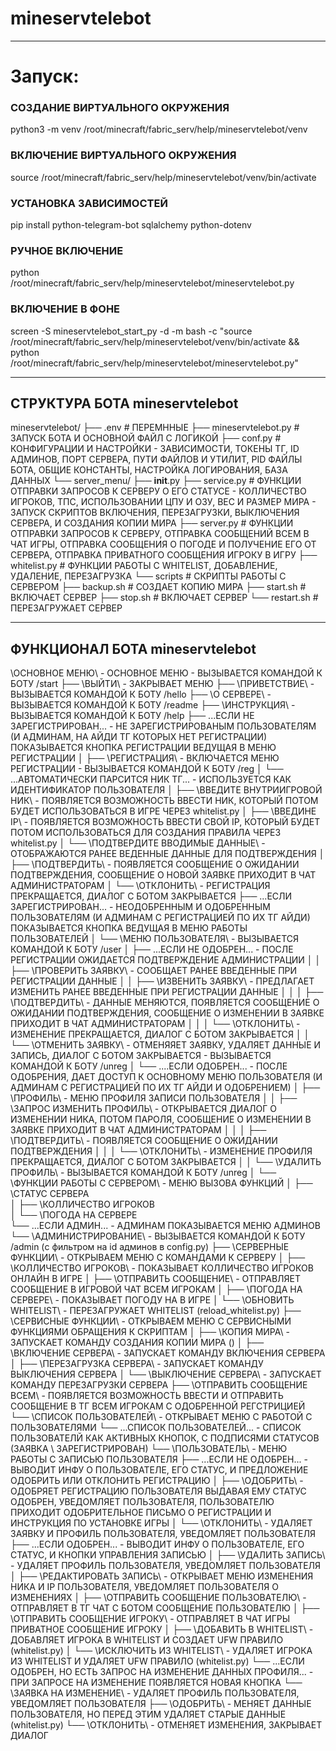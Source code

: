 # mineservtelebot

---

# Запуск:
### СОЗДАНИЕ ВИРТУАЛЬНОГО ОКРУЖЕНИЯ
python3 -m venv /root/minecraft/fabric_serv/help/mineservtelebot/venv
### ВКЛЮЧЕНИЕ ВИРТУАЛЬНОГО ОКРУЖЕНИЯ
source /root/minecraft/fabric_serv/help/mineservtelebot/venv/bin/activate
### УСТАНОВКА ЗАВИСИМОСТЕЙ
pip install python-telegram-bot sqlalchemy python-dotenv
### РУЧНОЕ ВКЛЮЧЕНИЕ
python /root/minecraft/fabric_serv/help/mineservtelebot/mineservtelebot.py
### ВКЛЮЧЕНИЕ В ФОНЕ
screen -S mineservtelebot_start_py -d -m bash -c "source /root/minecraft/fabric_serv/help/mineservtelebot/venv/bin/activate && python /root/minecraft/fabric_serv/help/mineservtelebot/mineservtelebot.py"

---

## СТРУКТУРА БОТА mineservtelebot
mineservtelebot/
├── .env                  			# ПЕРЕМННЫЕ
├── mineservtelebot.py              # ЗАПУСК БОТА И ОСНОВНОЙ ФАЙЛ С ЛОГИКОЙ
├── conf.py              			# КОНФИГУРАЦИИ И НАСТРОЙКИ - ЗАВИСИМОСТИ, ТОКЕНЫ ТГ, ID АДМИНОВ, ПОРТ СЕРВЕРА, ПУТИ ФАЙЛОВ И УТИЛИТ, PID ФАЙЛЫ БОТА, ОБЩИЕ КОНСТАНТЫ, НАСТРОЙКА ЛОГИРОВАНИЯ, БАЗА ДАННЫХ 
└── server_menu/
	├── __init__.py
	├── service.py       			# ФУНКЦИИ ОТПРАВКИ ЗАПРОСОВ К СЕРВЕРУ О ЕГО СТАТУСЕ - КОЛЛИЧЕСТВО ИГРОКОВ, ТПС, ИСПОЛЬЗОВАНИИ ЦПУ И ОЗУ, ВЕС И РАЗМЕР МИРА - ЗАПУСК СКРИПТОВ ВКЛЮЧЕНИЯ, ПЕРЕЗАГРУЗКИ, ВЫКЛЮЧЕНИЯ СЕРВЕРА, И СОЗДАНИЯ КОПИИ МИРА
	├── server.py           		# ФУНКЦИИ ОТПРАВКИ ЗАПРОСОВ К СЕРВЕРУ, ОТПРАВКА СООБЩЕНИЙ ВСЕМ В ЧАТ ИГРЫ, ОТПРАВКА СООБЩЕНИЯ О ПОГОДЕ И ПОЛУЧЕНИЕ ЕГО ОТ СЕРВЕРА, ОТПРАВКА ПРИВАТНОГО СООБЩЕНИЯ ИГРОКУ В ИГРУ
	├── whitelist.py			  	# ФУНКЦИИ РАБОТЫ С WHITELIST, ДОБАВЛЕНИЕ, УДАЛЕНИЕ, ПЕРЕЗАГРУЗКА
	└── scripts			  			# СКРИПТЫ РАБОТЫ С СЕРВЕРОМ
		├── backup.sh  				# СОЗДАЕТ КОПИЮ МИРА
		├── start.sh  				# ВКЛЮЧАЕТ СЕРВЕР
		├── stop.sh  				# ВКЛЮЧАЕТ СЕРВЕР
		└── restart.sh  			# ПЕРЕЗАГРУЖАЕТ СЕРВЕР

---

## ФУНКЦИОНАЛ БОТА mineservtelebot
\ОСНОВНОЕ МЕНЮ\ - ОСНОВНОЕ МЕНЮ - ВЫЗЫВАЕТСЯ КОМАНДОЙ К БОТУ /start 
├── \ВЫЙТИ\ - ЗАКРЫВАЕТ МЕНЮ
├── \ПРИВЕТСТВИЕ\ - ВЫЗЫВАЕТСЯ КОМАНДОЙ К БОТУ /hello 
├── \О СЕРВЕРЕ\ - ВЫЗЫВАЕТСЯ КОМАНДОЙ К БОТУ /readme 
├── \ИНСТРУКЦИЯ\ - ВЫЗЫВАЕТСЯ КОМАНДОЙ К БОТУ /help 
├── ...ЕСЛИ НЕ ЗАРЕГИСТРИРОВАН... - НЕ ЗАРЕГИСТРИРОВАНЫМ ПОЛЬЗОВАТЕЛЯМ (И АДМИНАМ, НА АЙДИ ТГ КОТОРЫХ НЕТ РЕГИСТРАЦИИ) ПОКАЗЫВАЕТСЯ КНОПКА РЕГИСТРАЦИИ ВЕДУЩАЯ В МЕНЮ РЕГИСТРАЦИИ 
│   ├── \РЕГИСТРАЦИЯ\ - ВКЛЮЧАЕТСЯ МЕНЮ РЕГИСТРАЦИИ - ВЫЗЫВАЕТСЯ КОМАНДОЙ К БОТУ /reg 
│   └── ...АВТОМАТИЧЕСКИ ПАРСИТСЯ НИК ТГ... - ИСПОЛЬЗУЕТСЯ КАК ИДЕНТИФИКАТОР ПОЛЬЗОВАТЕЛЯ
│   	├── \ВВЕДИТЕ ВНУТРИИГРОВОЙ НИК\ - ПОЯВЛЯЕТСЯ ВОЗМОЖНОСТЬ ВВЕСТИ НИК, КОТОРЫЙ ПОТОМ БУДЕТ ИСПОЛЬЗОВАТЬСЯ В ИГРЕ ЧЕРЕЗ whitelist.py
│   	├── \ВВЕДИНЕ IP\ - ПОЯВЛЯЕТСЯ ВОЗМОЖНОСТЬ ВВЕСТИ СВОЙ IP, КОТОРЫЙ БУДЕТ ПОТОМ ИСПОЛЬЗОВАТЬСЯ ДЛЯ СОЗДАНИЯ ПРАВИЛА ЧЕРЕЗ whitelist.py
│   	└── \ПОДТВЕРДИТЕ ВВОДИМЫЕ ДАННЫЕ\ - ОТОБРАЖАЮТСЯ РАНЕЕ ВЕДЕННЫЕ ДАННЫЕ ДЛЯ ПОДТВЕРЖДЕНИЯ
│   		├── \ПОДТВЕРДИТЬ\ - ПОЯВЛЯЕТСЯ СООБЩЕНИЕ О ОЖИДАНИИ ПОДТВЕРЖДЕНИЯ, СООБЩЕНИЕ О НОВОЙ ЗАЯВКЕ ПРИХОДИТ В ЧАТ АДМИНИСТРАТОРАМ
│   		└── \ОТКЛОНИТЬ\ - РЕГИСТРАЦИЯ ПРЕКРАЩАЕТСЯ, ДИАЛОГ С БОТОМ ЗАКРЫВАЕТСЯ
├── ...ЕСЛИ ЗАРЕГИСТРИРОВАН... - НЕОДОБРЕННЫМ И ОДОБРЕННЫМ ПОЛЬЗОВАТЕЛЯМ (И АДМИНАМ С РЕГИСТРАЦИЕЙ ПО ИХ ТГ АЙДИ) ПОКАЗЫВАЕТСЯ КНОПКА ВЕДУЩАЯ В МЕНЮ РАБОТЫ ПОЛЬЗОВАТЕЛЕЙ
│   └── \МЕНЮ ПОЛЬЗОВАТЕЛЯ\ - ВЫЗЫВАЕТСЯ КОМАНДОЙ К БОТУ /user 
│   	├── ...ЕСЛИ НЕ ОДОБРЕН... - ПОСЛЕ РЕГИСТРАЦИИ ОЖИДАЕТСЯ ПОДТВЕРЖДЕНИЕ АДМИНИСТРАЦИИ
│   	│   ├── \ПРОВЕРИТЬ ЗАЯВКУ\ - СООБЩАЕТ РАНЕЕ ВВЕДЕННЫЕ ПРИ РЕГИСТРАЦИИ ДАННЫЕ
│   	│   ├── \ИЗВЕНИТЬ ЗАЯВКУ\ - ПРЕДЛАГАЕТ ИЗМЕНИТЬ РАНЕЕ ВВЕДЕННЫЕ ПРИ РЕГИСТРАЦИИ ДАННЫЕ
│   	│   │   ├── \ПОДТВЕРДИТЬ\ - ДАННЫЕ МЕНЯЮТСЯ, ПОЯВЛЯЕТСЯ СООБЩЕНИЕ О ОЖИДАНИИ ПОДТВЕРЖДЕНИЯ, СООБЩЕНИЕ О ИЗМЕНЕНИИ В ЗАЯВКЕ ПРИХОДИТ В ЧАТ АДМИНИСТРАТОРАМ
│   	│   │   └── \ОТКЛОНИТЬ\ - ИЗМЕНЕНИЕ ПРЕКРАЩАЕТСЯ, ДИАЛОГ С БОТОМ ЗАКРЫВАЕТСЯ
│   	│   └── \ОТМЕНИТЬ ЗАЯВКУ\ - ОТМЕНЯЯЕТ ЗАЯВКУ, УДАЛЯЕТ ДАННЫЕ И ЗАПИСЬ, ДИАЛОГ С БОТОМ ЗАКРЫВАЕТСЯ - ВЫЗЫВАЕТСЯ КОМАНДОЙ К БОТУ /unreg
│   	└── ....ЕСЛИ ОДОБРЕН... - ПОСЛЕ ОДОБРЕНИЯ, ДАЕТ ДОСТУП К ОСНОВНОМУ МЕНЮ ПОЛЬЗОВАТЕЛЯ (И АДМИНАМ С РЕГИСТРАЦИЕЙ ПО ИХ ТГ АЙДИ И ОДОБРЕНИЕМ)
│   		├── \ПРОФИЛЬ\ - МЕНЮ ПРОФИЛЯ ЗАПИСИ ПОЛЬЗОВАТЕЛЯ
│   		│   ├── \ЗАПРОС ИЗМЕНИТЬ ПРОФИЛЬ\ - ОТКРЫВАЕТСЯ ДИАЛОГ О ИЗМЕНЕНИИ НИКА, ПОТОМ ПАРОЛЯ, СООБЩЕНИЕ О ИЗМЕНЕНИИ В ЗАЯВКЕ ПРИХОДИТ В ЧАТ АДМИНИСТРАТОРАМ
│   		│   │   ├── \ПОДТВЕРДИТЬ\ - ПОЯВЛЯЕТСЯ СООБЩЕНИЕ О ОЖИДАНИИ ПОДТВЕРЖДЕНИЯ 
│   		│   │   └── \ОТКЛОНИТЬ\ - ИЗМЕНЕНИЕ ПРОФИЛЯ ПРЕКРАЩАЕТСЯ, ДИАЛОГ С БОТОМ ЗАКРЫВАЕТСЯ
│   		│   └── \УДАЛИТЬ ПРОФИЛЬ\ - ВЫЗЫВАЕТСЯ КОМАНДОЙ К БОТУ /unreg
│   		└── \ФУНКЦИИ РАБОТЫ С СЕРВЕРОМ\ - МЕНЮ ВЫЗОВА ФУНКЦИЙ 
│   			├── \СТАТУС СЕРВЕРА\
│   			├── \КОЛЛИЧЕСТВО ИГРОКОВ\
│   			└── \ПОГОДА НА СЕРВЕРЕ\
└── ...ЕСЛИ АДМИН... - АДМИНАМ ПОКАЗЫВАЕТСЯ МЕНЮ АДМИНОВ
	└── \АДМИНИСТРИРОВАНИЕ\ - ВЫЗЫВАЕТСЯ КОМАНДОЙ К БОТУ /admin (с фильтром на id админов в config.py)
		├── \СЕРВЕРНЫЕ ФУНКЦИИ\ - ОТКРЫВАЕМ МЕНЮ С КОМАНДАМИ К СЕРВЕРУ
		│   ├── \КОЛЛИЧЕСТВО ИГРОКОВ\ - ПОКАЗЫВАЕТ КОЛЛИЧЕСТВО ИГРОКОВ ОНЛАЙН В ИГРЕ
		│   ├── \ОТПРАВИТЬ СООБЩЕНИЕ\ - ОТПРАВЛЯЕТ СООБЩЕНИЕ В ИГРОВОЙ ЧАТ ВСЕМ ИГРОКАМ
		│   ├── \ПОГОДА НА СЕРВЕРЕ\ - ПОКАЗЫВАЕТ ПОГОДУ НА В ИГРЕ
		│   └── \ОБНОВИТЬ WHITELIST\ - ПЕРЕЗАГРУЖАЕТ WHITELIST (reload_whitelist.py)
		├── \СЕРВИСНЫЕ ФУНКЦИИ\ - ОТКРЫВАЕМ МЕНЮ С СЕРВИСНЫМИ ФУНКЦИЯМИ ОБРАЩЕНИЯ К СКРИПТАМ
		│   ├── \КОПИЯ МИРА\ - ЗАПУСКАЕТ КОМАНДУ СОЗДАНИЯ КОПИИ МИРА ()
		│   ├── \ВКЛЮЧЕНИЕ СЕРВЕРА\ - ЗАПУСКАЕТ КОМАНДУ ВКЛЮЧЕНИЯ СЕРВЕРА 
		│   ├── \ПЕРЕЗАГРУЗКА СЕРВЕРА\ - ЗАПУСКАЕТ КОМАНДУ ВЫКЛЮЧЕНИЯ СЕРВЕРА
		│   └── \ВЫКЛЮЧЕНИЕ СЕРВЕРА\ - ЗАПУСКАЕТ КОМАНДУ ПЕРЕЗАГРУЗКИ СЕРВЕРА
		├── \ОТПРАВИТЬ СООБЩЕНИЕ ВСЕМ\ - ПОЯВЛЯЕТСЯ ВОЗМОЖНОСТЬ ВВЕСТИ И ОТПРАВИТЬ СООБЩЕНИЕ В ТГ ВСЕМ ИГРОКАМ С ОДОБРЕННОЙ РЕГСТРИЦИЕЙ
		└── \СПИСОК ПОЛЬЗОВАТЕЛЕЙ\ - ОТКРЫВАЕТ МЕНЮ С РАБОТОЙ С ПОЛЬЗОВАТЕЛЯМИ
			└── ...СПИСОК ПОЛЬЗОВАТЕЛЕЙ... - СПИСОК ПОЛЬЗОВАТЕЛЙ КАК АКТИВНЫХ КНОПОК, С ПОДПИСЯМИ СТАТУСОВ (ЗАЯВКА \ ЗАРЕГИСТРИРОВАН)
				└── \ПОЛЬЗОВАТЕЛЬ\ - МЕНЮ РАБОТЫ С ЗАПИСЬЮ ПОЛЬЗОВАТЕЛЯ
					├── ...ЕСЛИ НЕ ОДОБРЕН... - ВЫВОДИТ ИНФУ О ПОЛЬЗОВАТЕЛЕ, ЕГО СТАТУС, И ПРЕДЛОЖЕНИЕ ОДОБРИТЬ ИЛИ ОТКЛОНИТЬ РЕГИСТРАЦИЮ
					│   ├── \ОДОБРИТЬ\ - ОДОБРЯЕТ РЕГИСТРАЦИЮ ПОЛЬЗОВАТЕЛЯ ВЫДАВАЯ ЕМУ СТАТУС ОДОБРЕН, УВЕДОМЛЯЕТ ПОЛЬЗОВАТЕЛЯ, ПОЛЬЗОВАТЕЛЮ ПРИХОДИТ ОДОБРИТЕЛЬНОЕ ПИСЬМО О РЕГИСТРАЦИИ И ИНСТРУКЦИЯ ПО УСТАНОВКЕ ИГРЫ
					│   └── \ОТКЛОНИТЬ\ - УДАЛЯЕТ ЗАЯВКУ И ПРОФИЛЬ ПОЛЬЗОВАТЕЛЯ, УВЕДОМЛЯЕТ ПОЛЬЗОВАТЕЛЯ
					├── ...ЕСЛИ ОДОБРЕН... - ВЫВОДИТ ИНФУ О ПОЛЬЗОВАТЕЛЕ, ЕГО СТАТУС, И КНОПКИ  УПРАВЛЕНИЯ ЗАПИСЬЮ
					│   ├── \УДАЛИТЬ ЗАПИСЬ\ - УДАЛЯЕТ ПРОФИЛЬ ПОЛЬЗОВАТЕЛЯ, УВЕДОМЛЯЕТ ПОЛЬЗОВАТЕЛЯ
					│   ├── \РЕДАКТИРОВАТЬ ЗАПИСЬ\ - ОТКРЫВАЕТ МЕНЮ ИЗМЕНЕНИЯ НИКА И IP ПОЛЬЗОВАТЕЛЯ, УВЕДОМЛЯЕТ ПОЛЬЗОВАТЕЛЯ О ИЗМЕНЕНИЯХ
					│   ├── \ОТПРАВИТЬ СООБЩЕНИЕ ПОЛЬЗОВАТЕЛЮ\ - ОТПРАВЛЯЕТ В ТГ ЧАТ С БОТОМ СООБЩЕНИЕ ПОЛЬЗОВАТЕЛЮ
					│   ├── \ОТПРАВИТЬ СООБЩЕНИЕ ИГРОКУ\ - ОТПРАВЛЯЕТ В ЧАТ ИГРЫ ПРИВАТНОЕ СООБЩЕНИЕ ИГРОКУ
					│   ├── \ДОБАВИТЬ В WHITELIST\ - ДОБАВЛЯЕТ ИГРОКА В WHITELIST И СОЗДАЕТ UFW ПРАВИЛО (whitelist.py)
					│   └── \ИСКЛЮЧИТЬ ИЗ WHITELIST\ - УДАЛЯЕТ ИГРОКА ИЗ WHITELIST И УДАЛЯЕТ UFW ПРАВИЛО (whitelist.py)
					└── ...ЕСЛИ ОДОБРЕН, НО ЕСТЬ ЗАПРОС НА ИЗМЕНЕНИЕ ДАННЫХ ПРОФИЛЯ... - ПРИ ЗАПРОСЕ НА ИЗМЕНЕНИЕ ПОЯВЛЯЕТСЯ НОВАЯ КНОПКА
						└── \ЗАЯВКА НА ИЗМЕНЕНИЕ\ - УДАЛЯЕТ ПРОФИЛЬ ПОЛЬЗОВАТЕЛЯ, УВЕДОМЛЯЕТ ПОЛЬЗОВАТЕЛЯ
							├── \ОДОБРИТЬ\ - МЕНЯЕТ ДАННЫЕ ПОЛЬЗОВАТЕЛЯ, НО ПЕРЕД ЭТИМ УДАЛЯЕТ СТАРЫЕ ДАННЫЕ (whitelist.py)
							└── \ОТКЛОНИТЬ\ - ОТМЕНЯЕТ ИЗМЕНЕНИЯ, ЗАКРЫВАЕТ ДИАЛОГ

